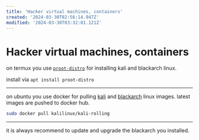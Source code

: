 ```yaml
---
title: 'Hacker virtual machines, containers'
created: '2024-03-30T02:56:14.947Z'
modified: '2024-03-30T03:32:01.121Z'
---
```


# Hacker virtual machines, containers

on termux you use [`proot-distro`](https://github.com/termux/proot-distro) for installing kali and blackarch linux.

install via  `apt install proot-distro`

---

on ubuntu you use docker for pulling [kali](https://www.kali.org/docs/containers/official-kalilinux-docker-images/) and [blackarch](https://github.com/BlackArch/blackarch-docker) linux images. latest images are pushed to docker hub.

```bash
sudo docker pull kalilinux/kali-rolling

```

---

it is always recommend to update and upgrade the blackarch you installed.

